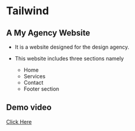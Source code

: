 # Tailwind

## A My Agency Website  

+ It is a website designed for the design agency.

+ This website includes three sections namely

   * Home
   * Services
   * Contact
   * Footer section

## Demo video

[Click Here](https://drive.google.com/file/d/1hGHz-OIMMf6bsrbNOMosG6Dt3SuntR5V/view?usp=share_link)
